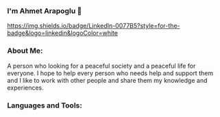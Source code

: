 ### I'm Ahmet Arapoglu 👋

https://img.shields.io/badge/LinkedIn-0077B5?style=for-the-badge&logo=linkedin&logoColor=white


### About Me:
A person who looking for a peaceful society and a peaceful life for everyone. I hope to help every person who needs help and support them and I like to work with other people and share them my knowledge and experiences.

### Languages and Tools:




